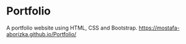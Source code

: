 # Portfolio
A portfolio website using HTML, CSS and Bootstrap. 
https://mostafa-aborizka.github.io/Portfolio/

